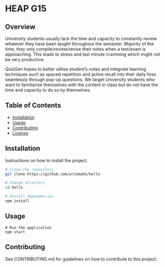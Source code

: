 # HEAP G15 

## Overview

University students usually lack the time and capacity to constantly review whatever they have been taught throughout the semester. 
Majority of the time, they only compile/review/revise their notes when a test/exam is approaching. This leads to stress and last minute cramming which might not be very productive.

QuizGen hopes to better utilise student’s notes and integrate learning techniques such as spaced repetition and active recall into their daily lives seamlessly through pop-up questions.
We target University students who want to familiarise themselves with the content in class but do not have the time and capacity to do so by themselves.
## Table of Contents

- [Installation](#installation)
- [Usage](#usage)
- [Contributing](#contributing)
- [License](#license)

## Installation

Instructions on how to install the project.

```bash
# Clone the repository
git clone https://github.com/arinmakk/hello

# Change directory
cd hello

# Install dependencies
npm install
```
## Usage
```
# Run the application
npm start
```
## Contributing
See CONTRIBUTING.md for guidelines on how to contribute to this project.
